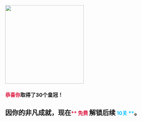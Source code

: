 <img src="./scene/image/crown.png" width = "250" alt="" align=center />

### <font color=#DC143C size=3>**恭喜你**</font>取得了30个皇冠！

## 因你的非凡成就，现在<font color=#DC143C size=3>** 免费 **</font>解锁后续<font color=#00BFFF size=3>** 10关 **</font>。
